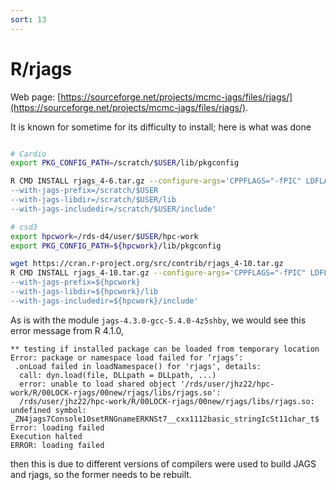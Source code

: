 ```yaml
---
sort: 13
---
```


# R/rjags

Web page: [https://sourceforge.net/projects/mcmc-jags/files/rjags/](https://sourceforge.net/projects/mcmc-jags/files/rjags/).

It is known for sometime for its difficulty to install; here is what was done

```bash

# Cardio
export PKG_CONFIG_PATH=/scratch/$USER/lib/pkgconfig

R CMD INSTALL rjags_4-6.tar.gz --configure-args='CPPFLAGS="-fPIC" LDFLAGS="-L/scratch/$USER/lib -ljags"
--with-jags-prefix=/scratch/$USER
--with-jags-libdir=/scratch/$USER/lib
--with-jags-includedir=/scratch/$USER/include'

# csd3
export hpcwork=/rds-d4/user/$USER/hpc-work
export PKG_CONFIG_PATH=${hpcwork}/lib/pkgconfig

wget https://cran.r-project.org/src/contrib/rjags_4-10.tar.gz
R CMD INSTALL rjags_4-10.tar.gz --configure-args='CPPFLAGS="-fPIC" LDFLAGS="-L${hpcwork}/lib -ljags"
--with-jags-prefix=${hpcwork}
--with-jags-libdir=${hpcwork}/lib
--with-jags-includedir=${hpcwork}/include'
```

As is with the module `jags-4.3.0-gcc-5.4.0-4z5shby`, we would see this error message from R 4.1.0,

```
** testing if installed package can be loaded from temporary location
Error: package or namespace load failed for ‘rjags’:
 .onLoad failed in loadNamespace() for 'rjags', details:
  call: dyn.load(file, DLLpath = DLLpath, ...)
  error: unable to load shared object '/rds/user/jhz22/hpc-work/R/00LOCK-rjags/00new/rjags/libs/rjags.so':
  /rds/user/jhz22/hpc-work/R/00LOCK-rjags/00new/rjags/libs/rjags.so: undefined symbol: _ZN4jags7Console10setRNGnameERKNSt7__cxx1112basic_stringIcSt11char_t$
Error: loading failed
Execution halted
ERROR: loading failed
```

then this is due to different versions of compilers were used to build JAGS and rjags, so the former needs to be rebuilt.
